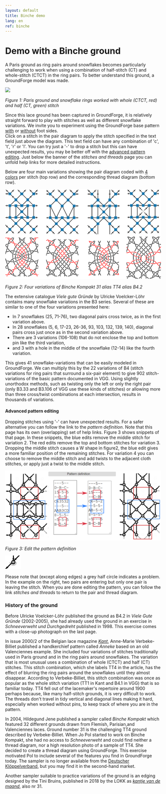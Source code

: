 ```yaml
---
layout: default
title: Binche demo
lang: en
ref: binche
---
```


Demo with a Binche ground
=========================
 
A Paris ground as ring pairs around snowflakes becomes particularly challenging to work when using a combination of half-stitch (CT) and whole-stitch (CTCT) in the ring pairs.
To better understand this ground, a GroundForge model was made.

![](images/kompakt-31-challenge.png)

_Figure 1: Paris ground and snowflake rings worked with whole (CTCT, red) and half (CT, green) stitch_

Since this lace ground has been captured in GroundForge, it is relatively straight forward to play with stitches as well as different snowflake variations. 
We invite you to experiment using the GroundForge base pattern [with] or [without] foot sides.  
Click on a stitch in the pair diagram to apply the stitch specified in the text field just above the diagram.
This text field can have any combination of 'c', 't', 'r' or 'l'. You can try just a '-' to drop a stitch
but this can have unexpected results, you may be better off with the [advanced pattern editing](#advanced-pattern-editing).
Just below the banner of the _stitches and threads_ page you can unfold help links for more detailed instructions.

Below are four main variations showing the pair diagram coded with [4 colors] per stitch (top row) and the corresponding thread diagram (bottom row).

[4 colors]: color-rules

![](images/kompakt-31.png)

_Figure 2: Four variations of Binche Kompakt 31 alias TT4 alias B4.2_

<a id="nrs"></a>

The extensive catalogue _Viele gute Gründe_ by Ulricke Voelcker-Löhr contains many snowflake variations in the B3 series.  Several of these are similar to one of the four variations presented here:
* In 7 snowflakes (25, 71-76), two diagonal pairs cross twice, as in the first variation above.
* In 28 snowflakes (5, 6, 17-23, 26-36, 93, 103, 132, 139, 140), diagonal pairs cross just once as in the second variation above.
* There are 3 variations (106-108) that do not enclose the top and bottom pin like the third variation,
* and 3 with a hole in the middle of the snowflake (12-14) like the fourth variation. 
 
 This gives 41 snowflake-variations that can be easily modeled in GroundForge. We can multiply this by the 22 variations of B4 (stitch variations for ring pairs that surround a six-pair element) to give 902 stitch-variations of the basic pattern documented in VGG.  Using slightly unorthodox methods, such as twisting only the left or only the right pair (only B3.33 and B3.106 of VGG use these kinds of stitches) or allowing more than three cross/twist combinations at each intersection, results in thousands of variations.

[without]: /GroundForge/stitches?patchWidth=19&patchHeight=22&d1=ctct&e2=ct&c2=ct&a2=lct&f3=ctct&d3=ctc&b3=ctct&a3=ct&e4=ctc&c4=ctc&f5=ctc&e5=ctc&d5=ctc&c5=ctc&b5=ctc&a5=ct&d6=ctc&f7=ctc&e7=ctc&d7=ctc&c7=ctc&b7=ctc&a7=rct&e8=ctc&c8=ctc&a8=ct&f9=lctct&d9=ctc&b9=rctct&e10=lct&c10=rct&a10=ct&tile=---5--,D-B-C-,15-5-5,--5-5-,C63532,---5--,AAB3CD,8-5-5-,-5-5-5,B-5-5-&footsideStitch=ctctt&tileStitch=ctc&headsideStitch=ctctt&shiftColsSW=0&shiftRowsSW=10&shiftColsSE=6&shiftRowsSE=5
[with]: /GroundForge/stitches?patchWidth=19&patchHeight=21&y1=ctcttr&g1=ctct&a1=ctcttl&x2=ctc&w2=ctc&h2=ct&f2=ct&d2=ct&c2=ctc&b2=ctc&x3=ctcrr&w3=ctc&i3=ctct&g3=ctc&e3=ctct&d3=ct&c3=ctc&b3=ctcll&y4=ctcttr&x4=ctc&w4=ctc&h4=ctc&f4=ctc&c4=ctc&b4=ctc&a4=ctcttl&i5=ctc&h5=ctc&g5=ctc&f5=ctc&e5=ctc&d5=ct&g6=ctc&y7=ctcttr&x7=ctcrr&w7=ctc&i7=ctcr&h7=ctc&g7=ctc&f7=ctc&e7=ctcl&d7=ct&c7=ctc&b7=ctcll&a7=ctcttl&x8=ctc&w8=ctc&h8=ctcr&f8=ctcl&d8=ct&c8=ctc&b8=ctc&i9=ctct&g9=ctct&e9=ctct&x10=ctcrr&w10=ctc&h10=ct&f10=ct&d10=ct&c10=ctc&b10=ctcll&footside=B--,XCD,-11,B88,XXX,---,AAA,X78,X--,-AA&tile=---5--,D-B-C-,15-5-5,--5-5-,C63532,---5--,AAB3CD,8-5-5-,-5-5-5,B-5-5-&headside=--C,ABX,88-,11C,XXX,---,DDD,14X,--X,DD-&footsideStitch=ctct&tileStitch=ctc&headsideStitch=ctct&shiftColsSW=0&shiftRowsSW=10&shiftColsSE=6&shiftRowsSE=5

#### Advanced pattern editing

Dropping stitches using '-' can have unexpected results. 
For a safer alternative you can follow the link to the _pattern definition_.
Note that this page has its own (overlapping) set of help links.
Figure 3 shows snippets of that page.
In these snippets, the blue edits remove the middle stitch for variation 2.
The red edits remove the top and bottom stitches for variation 3.
Dropping the middle stitch causes a W shape in figure2, the blue edit gives a more familiar position of the remaining stitches.
For variation 4 you can choose to remove the middle stitch and add twists to the adjacent cloth stitches,
or apply just a twist to the middle stitch.

![](images/drop-stitches.png) 

_Figure 3: Edit the pattern definition_

![](images/error_indication.png?align=right)

Please note that (except along edges) a grey half circle indicates a problem.
In the example on the right, two pairs are entering but only one pair is leaving the stitch.
When you are done editing the pattern, you can follow the link _stitches and threads_
to return to the pair and thread diagram.

### History of the ground

Before Ulricke Voelcker-Löhr published the ground as B4.2 in _Viele Gute Gründe_ (2002-2005), she had already used the ground in an exercise in _Schneeverweht und Durchgedreht_ published in 1998.  This exercise comes with a close-up photograph on the last page.

In issue 2000/2 of the Belgian lace magazine [_Kant_](https://www.kantcentrum.eu/en/magazine), Anne-Marie Verbeke-Billiet published a handkerchief pattern called _Anneke_ based on an old Valenciennes example.  She included four variations of stitches traditionally used in Paris ground and in the ring pairs around snowflakes.  The variation that is most unusual uses a combination of whole (CTCT) and half (CT) stitches.  This stitch combination, which she labels TT4 in the article, has the effect of blurring the ring pairs around the snowflakes until they almost disappear.  According to Verbeke-Billiet, this stitch combination was once as popular as the whole stitch variation (TT1 in Kant and B4.1 in VGG) that is so familiar today. TT4 fell out of the lacemaker's repertoire around 1900 perhaps because, like many half-stitch grounds, it is very difficult to work. The threads don't travel in tidy vertical and diagonal lines making it hard, especially when worked without pins, to keep track of where you are in the pattern.
 
In 2004, Hildegund Jene published a sampler called _Binche Kompakt_ which featured 32 different grounds drawn from Flemish, Parisian,and Valenciennes laces.  Ground number 31 is the challenging TT4 ground described by Verbeke-Billiet.  When Jo Pol started to work on Binche Kompakt, she had no access to _Schneeverweht_ and could find neither a thread diagram, nor a high resolution photo of a sample of TT4.  She decided to create a thread diagram using GroundForge.  This exercise motivated Pol to include several of the features you find in GroundForge today. 
The sampler is no longer available from the [Deutscher Klöppelverband], but you may find it in the second-hand market.

[Deutscher Klöppelverband]: https://www.deutscher-kloeppelverband.de/

Another sampler suitable to practice variations of the ground is an edging designed by the Tini Bruins,
published in 2018 by the LOKK as _[kantje van de maand]_, also nr 31.

[kantje van de maand]: https://lokknl.org/wp-content/uploads/2025/08/kantje31.pdf